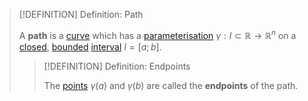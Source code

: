 >[!DEFINITION] Definition: Path
>
>A **path** is a [curve](../Curve.md) which has a [parameterisation](../../../../Analysis/Real%20Analysis/Real%20Vector%20Functions/Parametric%20Curves/Parametric%20Curve.md) $\gamma: I \subset \mathbb{R} \to \mathbb{R}^n$ on a [closed](../../../../Set%20Theory/Ordering/Intervals.md), [bounded](../../../../Set%20Theory/Ordering/Bounds/Bounded%20Set.md) [interval](../../../../Set%20Theory/Ordering/Intervals.md) $I = [a;b]$.
>
>>[!DEFINITION] Definition: Endpoints
>>
>>The [points](../../Points%20and%20Vectors/Points%20in%20Geometry.md) $\gamma (a)$ and $\gamma (b)$ are called the **endpoints** of the path.
>>
>
